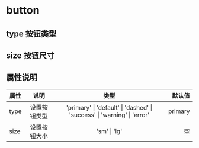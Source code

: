 # button

## type 按钮类型
<demo src="./demos/index.vue"></demo>

## size 按钮尺寸
<demo src="./demos/size.vue"></demo>


## 属性说明
| 属性           |      说明      |  类型 |  默认值 |
| ------------- | :-----------: | :----: |----: |
| type    | 设置按钮类型 | 'primary' \| 'default' \| 'dashed' \| 'success' \| 'warning' \| 'error' | primary |
| size    |   设置按钮大小    |   'sm' \| 'lg'   | 空 |
